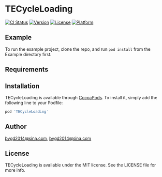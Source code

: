 # TECycleLoading

[![CI Status](http://img.shields.io/travis/bygd2014@sina.com/TECycleLoading.svg?style=flat)](https://travis-ci.org/bygd2014@sina.com/TECycleLoading)
[![Version](https://img.shields.io/cocoapods/v/TECycleLoading.svg?style=flat)](http://cocoapods.org/pods/TECycleLoading)
[![License](https://img.shields.io/cocoapods/l/TECycleLoading.svg?style=flat)](http://cocoapods.org/pods/TECycleLoading)
[![Platform](https://img.shields.io/cocoapods/p/TECycleLoading.svg?style=flat)](http://cocoapods.org/pods/TECycleLoading)

## Example

To run the example project, clone the repo, and run `pod install` from the Example directory first.

## Requirements

## Installation

TECycleLoading is available through [CocoaPods](http://cocoapods.org). To install
it, simply add the following line to your Podfile:

```ruby
pod 'TECycleLoading'
```

## Author

bygd2014@sina.com, bygd2014@sina.com

## License

TECycleLoading is available under the MIT license. See the LICENSE file for more info.
